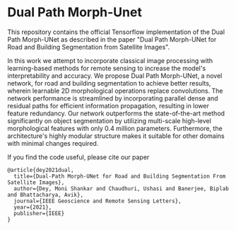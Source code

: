 # Dual Path Morph-Unet 

This repository contains the official Tensorflow implementation of the Dual Path Morph-UNet as described in the paper "Dual Path Morph-UNet for Road and Building Segmentation from Satellite Images". 

In this work we attempt to incorporate classical image processing with learning-based methods for remote sensing to increase the model's interpretability and accuracy. We propose Dual Path Morph-UNet, a novel network, for road and building segmentation to achieve better results, wherein learnable 2D morphological operations replace convolutions. The network performance is streamlined by incorporating parallel dense and residual paths for efficient information propagation, resulting in lower feature redundancy. Our network outperforms the state-of-the-art method significantly on object segmentation by utilizing multi-scale high-level morphological features with only 0.4 million parameters. Furthermore, the architecture's highly modular structure makes it suitable for other domains with minimal changes required. 

If you find the code useful, please cite our paper 

```
@article{dey2021dual,
  title={Dual-Path Morph-UNet for Road and Building Segmentation From Satellite Images},
  author={Dey, Moni Shankar and Chaudhuri, Ushasi and Banerjee, Biplab and Bhattacharya, Avik},
  journal={IEEE Geoscience and Remote Sensing Letters},
  year={2021},
  publisher={IEEE}
}

```
